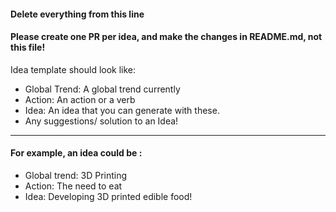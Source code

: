  #### Delete everything from this line ####
 #### Please create one PR per idea, and make the changes in README.md, not this file! ####
 Idea template should look like: 
 * Global Trend: A global trend currently
 * Action: An action or a verb
 * Idea: An idea that you can generate with these.
 * Any suggestions/ solution to an Idea!
 ---
 
  #### For example, an idea could be : ####
  * Global trend: 3D Printing
  * Action: The need to eat
  * Idea: Developing 3D printed edible food! 
